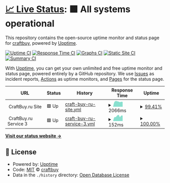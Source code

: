 # [📈 Live Status](https://craftbuy.github.io/uptime): <!--live status--> **🟩 All systems operational**

This repository contains the open-source uptime monitor and status page for [craftbuy](https://craftbuy.github.io/uptime), powered by [Upptime](https://github.com/upptime/upptime).

[![Uptime CI](https://github.com/koj-co/upptime/workflows/Uptime%20CI/badge.svg)](https://github.com/koj-co/upptime/actions?query=workflow%3A%22Uptime+CI%22)
[![Response Time CI](https://github.com/koj-co/upptime/workflows/Response%20Time%20CI/badge.svg)](https://github.com/koj-co/upptime/actions?query=workflow%3A%22Response+Time+CI%22)
[![Graphs CI](https://github.com/koj-co/upptime/workflows/Graphs%20CI/badge.svg)](https://github.com/koj-co/upptime/actions?query=workflow%3A%22Graphs+CI%22)
[![Static Site CI](https://github.com/koj-co/upptime/workflows/Static%20Site%20CI/badge.svg)](https://github.com/koj-co/upptime/actions?query=workflow%3A%22Static+Site+CI%22)
[![Summary CI](https://github.com/koj-co/upptime/workflows/Summary%20CI/badge.svg)](https://github.com/koj-co/upptime/actions?query=workflow%3A%22Summary+CI%22)

With [Upptime](https://upptime.js.org), you can get your own unlimited and free uptime monitor and status page, powered entirely by a GitHub repository. We use [Issues](https://github.com/craftbuy/uptime/issues) as incident reports, [Actions](https://github.com/craftbuy/uptime/actions) as uptime monitors, and [Pages](https://craftbuy.github.io/uptime) for the status page.

<!--start: status pages-->
<!-- This summary is generated by Upptime (https://github.com/upptime/upptime) -->
<!-- Do not edit this manually, your changes will be overwritten -->
<!-- prettier-ignore -->
| URL | Status | History | Response Time | Uptime |
| --- | ------ | ------- | ------------- | ------ |
| <img alt="" src="https://craftbuy.ru/favicon.ico" height="13"> CraftBuy.ru Site | 🟩 Up | [craft-buy-ru-site.yml](https://github.com/craftbuy/uptime/commits/HEAD/history/craft-buy-ru-site.yml) | <details><summary><img alt="Response time graph" src="./graphs/craft-buy-ru-site/response-time-week.png" height="20"> 2066ms</summary><br><a href="https://craftbuy.github.io/uptime/history/craft-buy-ru-site"><img alt="Response time 1321" src="https://img.shields.io/endpoint?url=https%3A%2F%2Fraw.githubusercontent.com%2Fcraftbuy%2Fuptime%2FHEAD%2Fapi%2Fcraft-buy-ru-site%2Fresponse-time.json"></a><br><a href="https://craftbuy.github.io/uptime/history/craft-buy-ru-site"><img alt="24-hour response time 2179" src="https://img.shields.io/endpoint?url=https%3A%2F%2Fraw.githubusercontent.com%2Fcraftbuy%2Fuptime%2FHEAD%2Fapi%2Fcraft-buy-ru-site%2Fresponse-time-day.json"></a><br><a href="https://craftbuy.github.io/uptime/history/craft-buy-ru-site"><img alt="7-day response time 2066" src="https://img.shields.io/endpoint?url=https%3A%2F%2Fraw.githubusercontent.com%2Fcraftbuy%2Fuptime%2FHEAD%2Fapi%2Fcraft-buy-ru-site%2Fresponse-time-week.json"></a><br><a href="https://craftbuy.github.io/uptime/history/craft-buy-ru-site"><img alt="30-day response time 1948" src="https://img.shields.io/endpoint?url=https%3A%2F%2Fraw.githubusercontent.com%2Fcraftbuy%2Fuptime%2FHEAD%2Fapi%2Fcraft-buy-ru-site%2Fresponse-time-month.json"></a><br><a href="https://craftbuy.github.io/uptime/history/craft-buy-ru-site"><img alt="1-year response time 1382" src="https://img.shields.io/endpoint?url=https%3A%2F%2Fraw.githubusercontent.com%2Fcraftbuy%2Fuptime%2FHEAD%2Fapi%2Fcraft-buy-ru-site%2Fresponse-time-year.json"></a></details> | <details><summary><a href="https://craftbuy.github.io/uptime/history/craft-buy-ru-site">99.41%</a></summary><a href="https://craftbuy.github.io/uptime/history/craft-buy-ru-site"><img alt="All-time uptime 99.99%" src="https://img.shields.io/endpoint?url=https%3A%2F%2Fraw.githubusercontent.com%2Fcraftbuy%2Fuptime%2FHEAD%2Fapi%2Fcraft-buy-ru-site%2Fuptime.json"></a><br><a href="https://craftbuy.github.io/uptime/history/craft-buy-ru-site"><img alt="24-hour uptime 95.87%" src="https://img.shields.io/endpoint?url=https%3A%2F%2Fraw.githubusercontent.com%2Fcraftbuy%2Fuptime%2FHEAD%2Fapi%2Fcraft-buy-ru-site%2Fuptime-day.json"></a><br><a href="https://craftbuy.github.io/uptime/history/craft-buy-ru-site"><img alt="7-day uptime 99.41%" src="https://img.shields.io/endpoint?url=https%3A%2F%2Fraw.githubusercontent.com%2Fcraftbuy%2Fuptime%2FHEAD%2Fapi%2Fcraft-buy-ru-site%2Fuptime-week.json"></a><br><a href="https://craftbuy.github.io/uptime/history/craft-buy-ru-site"><img alt="30-day uptime 99.86%" src="https://img.shields.io/endpoint?url=https%3A%2F%2Fraw.githubusercontent.com%2Fcraftbuy%2Fuptime%2FHEAD%2Fapi%2Fcraft-buy-ru-site%2Fuptime-month.json"></a><br><a href="https://craftbuy.github.io/uptime/history/craft-buy-ru-site"><img alt="1-year uptime 99.99%" src="https://img.shields.io/endpoint?url=https%3A%2F%2Fraw.githubusercontent.com%2Fcraftbuy%2Fuptime%2FHEAD%2Fapi%2Fcraft-buy-ru-site%2Fuptime-year.json"></a></details>
| <img alt="" src="https://craftbuy.ru/favicon.ico" height="13"> CraftBuy.ru Service 3 | 🟩 Up | [craft-buy-ru-service-3.yml](https://github.com/craftbuy/uptime/commits/HEAD/history/craft-buy-ru-service-3.yml) | <details><summary><img alt="Response time graph" src="./graphs/craft-buy-ru-service-3/response-time-week.png" height="20"> 152ms</summary><br><a href="https://craftbuy.github.io/uptime/history/craft-buy-ru-service-3"><img alt="Response time 163" src="https://img.shields.io/endpoint?url=https%3A%2F%2Fraw.githubusercontent.com%2Fcraftbuy%2Fuptime%2FHEAD%2Fapi%2Fcraft-buy-ru-service-3%2Fresponse-time.json"></a><br><a href="https://craftbuy.github.io/uptime/history/craft-buy-ru-service-3"><img alt="24-hour response time 170" src="https://img.shields.io/endpoint?url=https%3A%2F%2Fraw.githubusercontent.com%2Fcraftbuy%2Fuptime%2FHEAD%2Fapi%2Fcraft-buy-ru-service-3%2Fresponse-time-day.json"></a><br><a href="https://craftbuy.github.io/uptime/history/craft-buy-ru-service-3"><img alt="7-day response time 152" src="https://img.shields.io/endpoint?url=https%3A%2F%2Fraw.githubusercontent.com%2Fcraftbuy%2Fuptime%2FHEAD%2Fapi%2Fcraft-buy-ru-service-3%2Fresponse-time-week.json"></a><br><a href="https://craftbuy.github.io/uptime/history/craft-buy-ru-service-3"><img alt="30-day response time 150" src="https://img.shields.io/endpoint?url=https%3A%2F%2Fraw.githubusercontent.com%2Fcraftbuy%2Fuptime%2FHEAD%2Fapi%2Fcraft-buy-ru-service-3%2Fresponse-time-month.json"></a><br><a href="https://craftbuy.github.io/uptime/history/craft-buy-ru-service-3"><img alt="1-year response time 145" src="https://img.shields.io/endpoint?url=https%3A%2F%2Fraw.githubusercontent.com%2Fcraftbuy%2Fuptime%2FHEAD%2Fapi%2Fcraft-buy-ru-service-3%2Fresponse-time-year.json"></a></details> | <details><summary><a href="https://craftbuy.github.io/uptime/history/craft-buy-ru-service-3">100.00%</a></summary><a href="https://craftbuy.github.io/uptime/history/craft-buy-ru-service-3"><img alt="All-time uptime 99.91%" src="https://img.shields.io/endpoint?url=https%3A%2F%2Fraw.githubusercontent.com%2Fcraftbuy%2Fuptime%2FHEAD%2Fapi%2Fcraft-buy-ru-service-3%2Fuptime.json"></a><br><a href="https://craftbuy.github.io/uptime/history/craft-buy-ru-service-3"><img alt="24-hour uptime 100.00%" src="https://img.shields.io/endpoint?url=https%3A%2F%2Fraw.githubusercontent.com%2Fcraftbuy%2Fuptime%2FHEAD%2Fapi%2Fcraft-buy-ru-service-3%2Fuptime-day.json"></a><br><a href="https://craftbuy.github.io/uptime/history/craft-buy-ru-service-3"><img alt="7-day uptime 100.00%" src="https://img.shields.io/endpoint?url=https%3A%2F%2Fraw.githubusercontent.com%2Fcraftbuy%2Fuptime%2FHEAD%2Fapi%2Fcraft-buy-ru-service-3%2Fuptime-week.json"></a><br><a href="https://craftbuy.github.io/uptime/history/craft-buy-ru-service-3"><img alt="30-day uptime 100.00%" src="https://img.shields.io/endpoint?url=https%3A%2F%2Fraw.githubusercontent.com%2Fcraftbuy%2Fuptime%2FHEAD%2Fapi%2Fcraft-buy-ru-service-3%2Fuptime-month.json"></a><br><a href="https://craftbuy.github.io/uptime/history/craft-buy-ru-service-3"><img alt="1-year uptime 99.90%" src="https://img.shields.io/endpoint?url=https%3A%2F%2Fraw.githubusercontent.com%2Fcraftbuy%2Fuptime%2FHEAD%2Fapi%2Fcraft-buy-ru-service-3%2Fuptime-year.json"></a></details>

<!--end: status pages-->

[**Visit our status website →**](https://craftbuy.github.io/uptime)

## 📄 License

- Powered by: [Upptime](https://github.com/upptime/upptime)
- Code: [MIT](./LICENSE) © [craftbuy](https://craftbuy.github.io/uptime)
- Data in the `./history` directory: [Open Database License](https://opendatacommons.org/licenses/odbl/1-0/)
